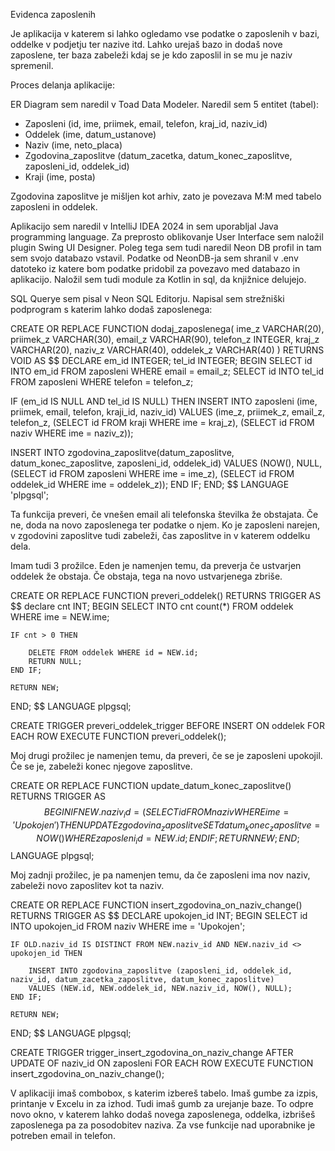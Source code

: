 Evidenca zaposlenih

Je aplikacija v katerem si lahko ogledamo vse podatke o zaposlenih v bazi, oddelke v podjetju ter nazive itd.
Lahko urejaš bazo in dodaš nove zaposlene, ter baza zabeleži kdaj se je kdo zaposlil in se mu je naziv spremenil.

Proces delanja aplikacije:

ER Diagram sem naredil v Toad Data Modeler. Naredil sem 5 entitet (tabel):
- Zaposleni (id, ime, priimek, email, telefon, kraj_id, naziv_id)
- Oddelek (ime, datum_ustanove)
- Naziv (ime, neto_placa)
- Zgodovina_zaposlitve (datum_zacetka, datum_konec_zaposlitve, zaposleni_id, oddelek_id)
- Kraji (ime, posta)

Zgodovina zaposlitve je mišljen kot arhiv, zato je povezava M:M med tabelo zaposleni in oddelek.

Aplikacijo sem naredil v IntelliJ IDEA 2024 in sem uporabljal Java programming language. Za preprosto oblikovanje User Interface sem naložil plugin Swing UI Designer.
Poleg tega sem tudi naredil Neon DB profil in tam sem svojo databazo vstavil. Podatke od NeonDB-ja sem shranil v .env datoteko iz katere bom podatke pridobil za povezavo med databazo in aplikacijo.
Naložil sem tudi module za Kotlin in sql, da knjižnice delujejo.

SQL Querye sem pisal v Neon SQL Editorju. Napisal sem strežniški podprogram s katerim lahko dodaš zaposlenega:

CREATE OR REPLACE FUNCTION dodaj_zaposlenega(
ime_z VARCHAR(20), 
priimek_z VARCHAR(30), 
email_z VARCHAR(90), 
telefon_z INTEGER,
kraj_z VARCHAR(20),
naziv_z VARCHAR(40),
oddelek_z VARCHAR(40)
) RETURNS VOID AS $$
DECLARE 
em_id INTEGER;
tel_id INTEGER;
BEGIN 
SELECT id INTO em_id FROM zaposleni WHERE email = email_z;
SELECT id INTO tel_id FROM zaposleni WHERE telefon = telefon_z;
                                        
IF (em_id IS NULL AND tel_id IS NULL) THEN 
INSERT INTO zaposleni (ime, priimek, email, telefon, kraji_id, naziv_id)
VALUES (ime_z, priimek_z, email_z, telefon_z, 
(SELECT id FROM kraji WHERE ime = kraj_z), 
(SELECT id FROM naziv WHERE ime = naziv_z));
                                                                                            
INSERT INTO zgodovina_zaposlitve(datum_zaposlitve, datum_konec_zaposlitve, zaposleni_id, oddelek_id)
VALUES (NOW(), NULL, (SELECT id FROM zaposleni WHERE ime = ime_z), (SELECT id FROM oddelek_id WHERE ime = oddelek_z));
END IF;
END;
$$ LANGUAGE 'plpgsql';

Ta funkcija preveri, če vnešen email ali telefonska številka že obstajata. Če ne, doda na novo zaposlenega ter podatke o njem. Ko je zaposleni narejen, v zgodovini zaposlitve tudi zabeleži, čas zaposlitve in v katerem oddelku dela.

Imam tudi 3 prožilce. Eden je namenjen temu, da preverja če ustvarjen oddelek že obstaja. Če obstaja, tega na novo ustvarjenega zbriše.

CREATE OR REPLACE FUNCTION preveri_oddelek()
RETURNS TRIGGER AS $$
declare cnt INT;
BEGIN
SELECT INTO cnt count(*) FROM oddelek WHERE ime = NEW.ime;

    IF cnt > 0 THEN
    
        DELETE FROM oddelek WHERE id = NEW.id;
        RETURN NULL;
    END IF;
    
    RETURN NEW;
END;
$$ LANGUAGE plpgsql;

CREATE TRIGGER preveri_oddelek_trigger
BEFORE INSERT ON oddelek
FOR EACH ROW
EXECUTE FUNCTION preveri_oddelek();

Moj drugi prožilec je namenjen temu, da preveri, če se je zaposleni upokojil. Če se je, zabeleži konec njegove zaposlitve.

CREATE OR REPLACE FUNCTION update_datum_konec_zaposlitve()
RETURNS TRIGGER AS $$
BEGIN
    IF NEW.naziv_id = (SELECT id FROM naziv WHERE ime = 'Upokojen') THEN
        UPDATE zgodovina_zaposlitve
        SET datum_konec_zaposlitve = NOW()
        WHERE zaposleni_id = NEW.id;
    END IF;
    RETURN NEW;
END;
$$ LANGUAGE plpgsql;

Moj zadnji prožilec, je pa namenjen temu, da če zaposleni ima nov naziv, zabeleži novo zaposlitev kot ta naziv.

CREATE OR REPLACE FUNCTION insert_zgodovina_on_naziv_change()
RETURNS TRIGGER AS $$
DECLARE
    upokojen_id INT;
BEGIN
    SELECT id INTO upokojen_id FROM naziv WHERE ime = 'Upokojen';

    IF OLD.naziv_id IS DISTINCT FROM NEW.naziv_id AND NEW.naziv_id <> upokojen_id THEN

        INSERT INTO zgodovina_zaposlitve (zaposleni_id, oddelek_id, naziv_id, datum_zacetka_zaposlitve, datum_konec_zaposlitve)
        VALUES (NEW.id, NEW.oddelek_id, NEW.naziv_id, NOW(), NULL);
    END IF;

    RETURN NEW;
END;
$$ LANGUAGE plpgsql;


CREATE TRIGGER trigger_insert_zgodovina_on_naziv_change
AFTER UPDATE OF naziv_id
ON zaposleni
FOR EACH ROW
EXECUTE FUNCTION insert_zgodovina_on_naziv_change();

V aplikaciji imaš combobox, s katerim izbereš tabelo. Imaš gumbe za izpis, printanje v Excelu in za izhod. Tudi imaš gumb za urejanje baze. To odpre novo okno, v katerem lahko dodaš novega zaposlenega, oddelka, izbrišeš zaposlenega pa za
posodobitev naziva. Za vse funkcije nad uporabnike je potreben email in telefon. 
